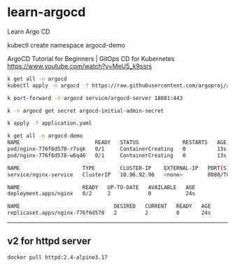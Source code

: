 # learn-argocd
Learn Argo CD

kubectl create namespace argocd-demo

ArgoCD Tutorial for Beginners | GitOps CD for Kubernetes
https://www.youtube.com/watch?v=MeU5_k9ssrs

```sh
k get all -n argocd
kubectl apply -n argocd -f https://raw.githubusercontent.com/argoproj/argo-cd/stable/manifests/install.yaml

k port-forward -n argocd service/argocd-server 18881:443

k -n argocd get secret argocd-initial-admin-secret

k apply -f application.yaml

k get all -n argocd-demo
NAME                        READY   STATUS              RESTARTS   AGE
pod/nginx-776f6d578-r7sqk   0/1     ContainerCreating   0          13s
pod/nginx-776f6d578-w6q46   0/1     ContainerCreating   0          13s

NAME                    TYPE        CLUSTER-IP    EXTERNAL-IP   PORT(S)    AGE
service/nginx-service   ClusterIP   10.96.92.96   <none>        8080/TCP   15s

NAME                    READY   UP-TO-DATE   AVAILABLE   AGE
deployment.apps/nginx   0/2     2            0           24s

NAME                              DESIRED   CURRENT   READY   AGE
replicaset.apps/nginx-776f6d578   2         2         0       24s
```

---

## v2 for httpd server

```sh
docker pull httpd:2.4-alpine3.17
```